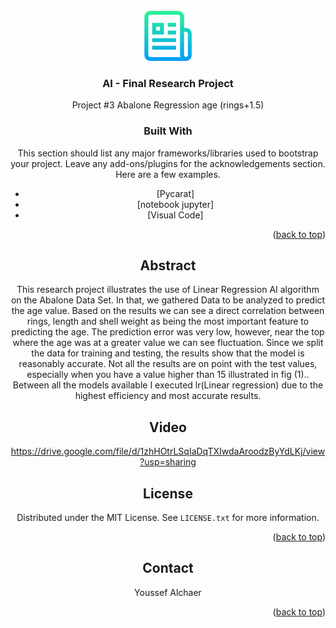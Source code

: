 <div id="top"></div>
<!--
*** Thanks for checking out the Best-README-Template. If you have a suggestion
*** that would make this better, please fork the repo and create a pull request
*** or simply open an issue with the tag "enhancement".
*** Don't forget to give the project a star!
*** Thanks again! Now go create something AMAZING! :D
-->



<!-- PROJECT SHIELDS -->
<!--
*** I'm using markdown "reference style" links for readability.
*** Reference links are enclosed in brackets [ ] instead of parentheses ( ).
*** See the bottom of this document for the declaration of the reference variables
*** for contributors-url, forks-url, etc. This is an optional, concise syntax you may use.
*** https://www.markdownguide.org/basic-syntax/#reference-style-links
-->


<!-- PROJECT LOGO -->
<br />
<div align="center">
  <a href="https://github.com/othneildrew/Best-README-Template">
    <img src="images/logo.png" alt="Logo" width="80" height="80">
  </a>

  <h3 align="center">AI - Final Research Project</h3>

  <p align="center">
    Project #3 Abalone Regression age (rings+1.5)
</P>





### Built With

This section should list any major frameworks/libraries used to bootstrap your project. Leave any add-ons/plugins for the acknowledgements section. Here are a few examples.

* [Pycarat]
* [notebook jupyter]
* [Visual Code]

<p align="right">(<a href="#top">back to top</a>)</p>



<!-- GETTING STARTED -->
## Abstract

This research project illustrates the use of Linear Regression AI algorithm on the Abalone Data Set. In that, we gathered Data to be analyzed to predict the age value. Based on the results we can see a direct correlation between rings, length and shell weight as being the most important feature to predicting the age. The prediction error was very low, however, near the top where the age was at a greater value we can see fluctuation. Since we split the data for training and testing, the results show that the model is reasonably accurate. Not all the results are on point with the test values, especially when you have a value higher than 15 illustrated in fig (1).. Between all the models available I executed lr(Linear regression) due to the highest efficiency and most accurate results.

<!-- USAGE EXAMPLES -->
## Video

https://drive.google.com/file/d/1zhHOtrLSqIaDqTXIwdaAroodzByYdLKj/view?usp=sharing


<!-- LICENSE -->
## License

Distributed under the MIT License. See `LICENSE.txt` for more information.

<p align="right">(<a href="#top">back to top</a>)</p>



<!-- CONTACT -->
## Contact

Youssef Alchaer

<p align="right">(<a href="#top">back to top</a>)</p>



<!-- MARKDOWN LINKS & IMAGES -->
<!-- https://www.markdownguide.org/basic-syntax/#reference-style-links -->
[contributors-shield]: https://img.shields.io/github/contributors/othneildrew/Best-README-Template.svg?style=for-the-badge
[contributors-url]: https://github.com/othneildrew/Best-README-Template/graphs/contributors
[forks-shield]: https://img.shields.io/github/forks/othneildrew/Best-README-Template.svg?style=for-the-badge
[forks-url]: https://github.com/othneildrew/Best-README-Template/network/members
[stars-shield]: https://img.shields.io/github/stars/othneildrew/Best-README-Template.svg?style=for-the-badge
[stars-url]: https://github.com/othneildrew/Best-README-Template/stargazers
[issues-shield]: https://img.shields.io/github/issues/othneildrew/Best-README-Template.svg?style=for-the-badge
[issues-url]: https://github.com/othneildrew/Best-README-Template/issues
[license-shield]: https://img.shields.io/github/license/othneildrew/Best-README-Template.svg?style=for-the-badge
[license-url]: https://github.com/othneildrew/Best-README-Template/blob/master/LICENSE.txt
[linkedin-shield]: https://img.shields.io/badge/-LinkedIn-black.svg?style=for-the-badge&logo=linkedin&colorB=555
[linkedin-url]: https://linkedin.com/in/othneildrew
[product-screenshot]: images/screenshot.png
